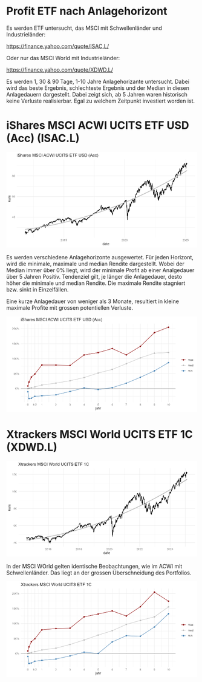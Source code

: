 # Profit ETF nach Anlagehorizont

Es werden ETF untersucht, das MSCI mit Schwellenländer und Industrieländer:

<https://finance.yahoo.com/quote/ISAC.L/>

Oder nur das MSCI World mit Industrieländer:

<https://finance.yahoo.com/quote/XDWD.L/>

Es werden 1, 30 & 90 Tage, 1-10 Jahre Anlagehorizante untersucht. Dabei wird das beste Ergebnis, schlechteste Ergebnis und der Median in diesen Anlagedauern dargestellt. Dabei zeigt sich, ab 5 Jahren waren historisch keine Verluste realisierbar. Egal zu welchem Zeitpunkt investiert worden ist.

# iShares MSCI ACWI UCITS ETF USD (Acc) (ISAC.L)

![](www/msci_acwi_total.png)

Es werden verschiedene Anlagehorizonte ausgewertet. Für jeden Horizont, wird die minimale, maximale und median Rendite dargestellt. Wobei der Median immer über 0% liegt, wird der minimale Profit ab einer Analgedauer über 5 Jahren Positiv. Tendenziel gilt, je länger die Anlagedauer, desto höher die minimale und median Rendite. Die maximale Rendite stagniert bzw. sinkt in Einzelfällen.

Eine kurze Anlagedauer von weniger als 3 Monate, resultiert in kleine maximale Profite mit grossen potentiellen Verluste.

![](www/msci_acwi_horizont.png)

# Xtrackers MSCI World UCITS ETF 1C (XDWD.L)

![](www/msci_world_total.png)

In der MSCI WOrld gelten identische Beobachtungen, wie im ACWI mit Schwellenländer. Das liegt an der grossen Überschneidung des Portfolios.

![](www/msci_world_horizont.png)
